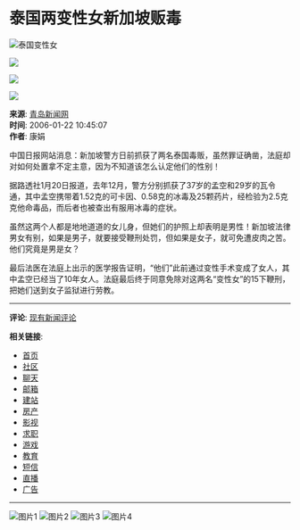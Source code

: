 # 泰国两变性女新加坡贩毒

![泰国变性女](../../../images/2005-05/19/xin_22050219150996831991.GIF)

![](../../../images/2005-03/05/xin_460302051522968246582.gif)

![](../../../images/2005-03/05/xin_37030205111097068202.gif)

![](../../../images/2005-11/04/xin_20110204091593730981.gif)

**来源**: [青岛新闻网](http://www.qingdaonews.com)  
**时间**: 2006-01-22 10:45:07  
**作者**: 康娟

中国日报网站消息：新加坡警方日前抓获了两名泰国毒贩，虽然罪证确凿，法庭却对如何处置拿不定主意，因为不知道该怎么认定他们的性别！

据路透社1月20日报道，去年12月，警方分别抓获了37岁的孟空和29岁的瓦令通，其中孟空携带着1.52克的可卡因、0.58克的冰毒及25颗药片，经检验为2.5克克他命毒品，而后者也被查出有服用冰毒的症状。

虽然这两个人都是地地道道的女儿身，但她们的护照上却表明是男性！新加坡法律男女有别，如果是男子，就要接受鞭刑处罚，但如果是女子，就可免遭皮肉之苦。他们究竟是男是女？

最后法医在法庭上出示的医学报告证明，“他们”此前通过变性手术变成了女人，其中孟空已经当了10年女人。法庭最后终于同意免除对这两名“变性女”的15下鞭刑，把她们送到女子监狱进行劳教。

---

**评论**: [现有新闻评论](http://comment.qingdaonews.com/pl/showwz.php?articleid=https://www.qingdaonews.com/content/2006-01/22/content_5934387.htm&wztitle=%u6CF0%u56FD%u4E24%u53D8%u6027%u5973%u65B0%u52A0%u5761%u8D29%u6BD2--%u9752%u5C9B%u65B0%u95FB%u7F51)  

**相关链接**:  
- [首页](http://www.qingdaonews.com)  
- [社区](http://club.qingdaonews.com/)  
- [聊天](http://chat.qingdaonews.com/)  
- [邮箱](http://mail.qingdaonews.com/)  
- [建站](http://net.qingdaonews.com/)  
- [房产](http://house.qingdaonews.com/)  
- [影视](http://media.qingdaonews.com/)  
- [求职](http://job.qingdaonews.com/)  
- [游戏](http://game.qingdaonews.com/)  
- [教育](http://edu.qingdaonews.com/)  
- [短信](http://sms.qingdaonews.com/)  
- [直播](../../../node/zbqingdao.htm)  
- [广告](../../2005-02/01/content_4250953.htm)  

---

![图片1](../../../images/2006-01/22/xin_130103221058031136792.jpg)
![图片2](../../../images/2006-01/22/xin_500103220921859211448.jpg)
![图片3](../../../images/2006-01/20/xin_51010320084557855452.jpg)
![图片4](../../../images/2006-01/22/xin_590103221439169142926.jpg)